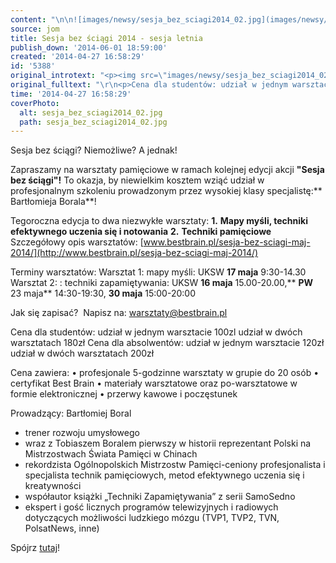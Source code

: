 ```yaml
---
content: "\n\n![images/newsy/sesja_bez_sciagi2014_02.jpg](images/newsy/sesja_bez_sciagi2014_02.jpg)Sesja bez ściągi? Niemożliwe? A jednak!\n\r\n\nZapraszamy na warsztaty pamięciowe w ramach kolejnej edycji akcji **\"Sesja bez ściągi\"!** To okazja, by niewielkim kosztem wziąć udział w profesjonalnym szkoleniu prowadzonym przez wysokiej klasy specjalistę:** Bartłomieja Borala**!\n\nTegoroczna edycja to dwa niezwykłe warsztaty:\n**1.** **Mapy myśli, techniki efektywnego uczenia się i notowania**\n**2.** **Techniki pamięciowe** \nSzczegółowy opis warsztatów: [www.bestbrain.pl/sesja-bez-sciagi-maj-2014/](http://www.bestbrain.pl/sesja-bez-sciagi-maj-2014/)\n\r\n\nTerminy warsztatów:\nWarsztat 1: mapy myśli:\_UKSW **17 maja** 9:30-14.30 \nWarsztat 2: : techniki zapamiętywania:\_UKSW **16 maja** 15.00-20.00,**\_**PW** 23 maja** 14:30-19:30, **30 maja** 15:00-20:00 \_\n\nJak się zapisać?\_\_Napisz na:\_warsztaty@bestbrain.pl\n\r\n\n<!--{{intro-break}}-->\n\r\n\nCena dla studentów: udział w jednym warsztacie 100zl udział w dwóch warsztatach 180zł\nCena dla absolwentów: udział w jednym warsztacie 120zł udział w dwóch warsztatach 200zł \n\n Cena zawiera: \n• profesjonale 5-godzinne warsztaty w grupie do 20 osób \n• certyfikat Best Brain \n• materiały warsztatowe oraz po-warsztatowe w formie elektronicznej\n• przerwy kawowe i poczęstunek\n\r\nProwadzący: Bartłomiej Boral \n- trener rozwoju umysłowego \n- wraz z Tobiaszem Boralem pierwszy w historii reprezentant Polski na Mistrzostwach Świata Pamięci w Chinach\n- rekordzista Ogólnopolskich Mistrzostw Pamięci-ceniony profesjonalista i specjalista technik pamięciowych, metod efektywnego uczenia się i kreatywności\n- współautor książki „Techniki Zapamiętywania” z serii SamoSedno\n- ekspert i gość licznych programów telewizyjnych i radiowych dotyczących możliwości ludzkiego mózgu (TVP1, TVP2, TVN, PolsatNews, inne)\n\r\n\nSpójrz [tutaj](http://pytanienasniadanie.tvp.pl/6473763/wideo/bracia-boral-mistrzowie-w-zapamietywaniu)!\n\r\n\n\_\n"
source: jom
title: Sesja bez ściągi 2014 - sesja letnia
publish_down: '2014-06-01 18:59:00'
created: '2014-04-27 16:58:29'
id: '5388'
original_introtext: "<p><img src=\"images/newsy/sesja_bez_sciagi2014_02.jpg\" border=\"0\" style=\"border: 0; float: left; margin-left: 10px; margin-right: 10px;\" />Sesja bez ściągi? Niemożliwe? A jednak!</p>\r\n<p style=\"text-align: justify;\">Zapraszamy na warsztaty pamięciowe w ramach kolejnej edycji akcji <strong>\"Sesja bez ściągi\"!</strong> To okazja, by niewielkim kosztem wziąć udział w profesjonalnym szkoleniu prowadzonym przez wysokiej klasy specjalistę:<strong> Bartłomieja Borala</strong>!<br /><br /><br /><br />Tegoroczna edycja to dwa niezwykłe warsztaty:<br /><strong>1.</strong> <strong>Mapy myśli, techniki efektywnego uczenia się i notowania</strong><br /><strong>2.</strong> <strong>Techniki pamięciowe</strong> <br />Szczegółowy opis warsztatów: <a href=\"http://www.bestbrain.pl/sesja-bez-sciagi-maj-2014/\" target=\"_blank\">www.bestbrain.pl/sesja-bez-sciagi-maj-2014/</a></p>\r\n<p>Terminy warsztatów:<br />Warsztat 1: mapy myśli:\_UKSW <strong>17 maja</strong> 9:30-14.30 <br />Warsztat 2: : techniki zapamiętywania:\_UKSW <strong>16 maja</strong> 15.00-20.00,<strong>\_</strong>PW<strong> 23 maja</strong> 14:30-19:30, <strong>30 maja</strong> 15:00-20:00 \_<br /><br />Jak się zapisać?\_\_Napisz na:\_<a href=\"mailto:warsztaty@bestbrain.pl\" target=\"_blank\">warsztaty@bestbrain.pl</a></p>\r\n"
original_fulltext: "\r\n<p>Cena dla studentów: udział w jednym warsztacie 100zl udział w dwóch warsztatach 180zł<br />Cena dla absolwentów: udział w jednym warsztacie 120zł udział w dwóch warsztatach 200zł <br /><br /> Cena zawiera: <br />• profesjonale 5-godzinne warsztaty w grupie do 20 osób <br />• certyfikat Best Brain <br />• materiały warsztatowe oraz po-warsztatowe w formie elektronicznej<br />• przerwy kawowe i poczęstunek</p>\r\n<p><br />Prowadzący: Bartłomiej Boral <br />- trener rozwoju umysłowego <br />- wraz z Tobiaszem Boralem pierwszy w historii reprezentant Polski na Mistrzostwach Świata Pamięci w Chinach<br />- rekordzista Ogólnopolskich Mistrzostw Pamięci-ceniony profesjonalista i specjalista technik pamięciowych, metod efektywnego uczenia się i kreatywności<br />- współautor książki „Techniki Zapamiętywania” z serii SamoSedno<br />- ekspert i gość licznych programów telewizyjnych i radiowych dotyczących możliwości ludzkiego mózgu (TVP1, TVP2, TVN, PolsatNews, inne)</p>\r\n<p>Spójrz <a href=\"http://pytanienasniadanie.tvp.pl/6473763/wideo/bracia-boral-mistrzowie-w-zapamietywaniu\" target=\"_blank\">tutaj</a>!</p>\r\n<p>\_</p>"
time: '2014-04-27 16:58:29'
coverPhoto:
  alt: sesja_bez_sciagi2014_02.jpg
  path: sesja_bez_sciagi2014_02.jpg
---
```

Sesja bez ściągi? Niemożliwe? A jednak!


Zapraszamy na warsztaty pamięciowe w ramach kolejnej edycji akcji **"Sesja bez ściągi"!** To okazja, by niewielkim kosztem wziąć udział w profesjonalnym szkoleniu prowadzonym przez wysokiej klasy specjalistę:** Bartłomieja Borala**!

Tegoroczna edycja to dwa niezwykłe warsztaty:
**1.** **Mapy myśli, techniki efektywnego uczenia się i notowania**
**2.** **Techniki pamięciowe** 
Szczegółowy opis warsztatów: [www.bestbrain.pl/sesja-bez-sciagi-maj-2014/](http://www.bestbrain.pl/sesja-bez-sciagi-maj-2014/)


Terminy warsztatów:
Warsztat 1: mapy myśli: UKSW **17 maja** 9:30-14.30 
Warsztat 2: : techniki zapamiętywania: UKSW **16 maja** 15.00-20.00,** **PW** 23 maja** 14:30-19:30, **30 maja** 15:00-20:00  

Jak się zapisać?  Napisz na: warsztaty@bestbrain.pl


<!--{{intro-break}}-->


Cena dla studentów: udział w jednym warsztacie 100zl udział w dwóch warsztatach 180zł
Cena dla absolwentów: udział w jednym warsztacie 120zł udział w dwóch warsztatach 200zł 

 Cena zawiera: 
• profesjonale 5-godzinne warsztaty w grupie do 20 osób 
• certyfikat Best Brain 
• materiały warsztatowe oraz po-warsztatowe w formie elektronicznej
• przerwy kawowe i poczęstunek

Prowadzący: Bartłomiej Boral 
- trener rozwoju umysłowego 
- wraz z Tobiaszem Boralem pierwszy w historii reprezentant Polski na Mistrzostwach Świata Pamięci w Chinach
- rekordzista Ogólnopolskich Mistrzostw Pamięci-ceniony profesjonalista i specjalista technik pamięciowych, metod efektywnego uczenia się i kreatywności
- współautor książki „Techniki Zapamiętywania” z serii SamoSedno
- ekspert i gość licznych programów telewizyjnych i radiowych dotyczących możliwości ludzkiego mózgu (TVP1, TVP2, TVN, PolsatNews, inne)


Spójrz [tutaj](http://pytanienasniadanie.tvp.pl/6473763/wideo/bracia-boral-mistrzowie-w-zapamietywaniu)!


 


<!--{{json:{"created_date":"2014-04-27 16:58:29","publish_down":"2014-06-01 18:59:00","id":"5388"}}}-->